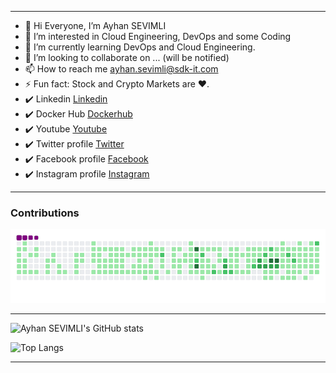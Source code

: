 --------------------------------------------------------------------------------------------------------------------
- 👋 Hi Everyone, I’m Ayhan SEVIMLI
- 👀 I’m interested in Cloud Engineering, DevOps and some Coding
- 🌱 I’m currently learning DevOps and Cloud Engineering.
- 💞️ I’m looking to collaborate on ... (will be notified)
- 📫 How to reach me ayhan.sevimli@sdk-it.com
- ⚡ Fun fact: Stock and Crypto Markets are ❤️.
- ✔️ Linkedin [Linkedin](https://www.linkedin.com/in/ayhansevimli)
- ✔️ Docker Hub [Dockerhub](https://hub.docker.com/u/ayhans/)
- ✔️ Youtube [Youtube](https://www.youtube.com/UsefulITVideosTutorials)
- ✔️ Twitter profile [Twitter](https://twitter.com/it_sdk)
- ✔️ Facebook profile [Facebook](https://fb.me/sdkitservices.uk)
- ✔️ Instagram profile [Instagram](https://instagram.com/sdkitservices)

--------------------------------------------------------------------------------------------------------------------
<!---
ayhansevimli/ayhansevimli is a ✨ special ✨ repository because its `README.md` (this file) appears on your GitHub profile.
You can click the Preview link to take a look at your changes.

--->

<!---
--->
### Contributions
![snake gif](https://github.com/ayhansevimli/ayhansevimli/blob/output/github-contribution-grid-snake.gif)

--------------------------------------------------------------------------------------------------------------------
![Ayhan SEVIMLI's GitHub stats](https://github-readme-stats.vercel.app/api?username=ayhansevimli)

<!---
--------------------------------------------------------------------------------------------------------------------
![Readme Card](https://github-readme-stats.vercel.app/api/pin/?username=ayhansevimli&repo=github-readme-stats)
--------------------------------------------------------------------------------------------------------------------
--->

![Top Langs](https://github-readme-stats.vercel.app/api/top-langs/?username=ayhansevimli&layout=compact)

--------------------------------------------------------------------------------------------------------------------
<!---

--->

<!---

--->

<!---

--->

